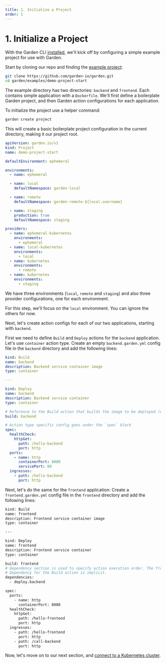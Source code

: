 ```yaml
---
title: 1. Initialize a Project
order: 1
---
```


# 1. Initialize a Project

With the Garden CLI [installed](../../basics/quickstart.md#step-1-install-garden), we'll kick off by configuring a
simple example project for use with Garden.

Start by cloning our repo and finding the [example project](../../../examples/demo-project-start):

```sh
git clone https://github.com/garden-io/garden.git
cd garden/examples/demo-project-start
```

The example directory has two directories: `backend` and `frontend`. Each contains simple application with
a `Dockerfile`. We'll first define a boilerplate Garden project, and then Garden action configurations for each
application.

To initialize the project use a helper command:

```sh
garden create project
```

This will create a basic boilerplate project configuration in the current directory, making it our project root.

```yaml
apiVersion: garden.io/v1
kind: Project
name: demo-project-start

defaultEnvironment: ephemeral

environments:
  - name: ephemeral

  - name: local
    defaultNamespace: garden-local

  - name: remote
    defaultNamespace: garden-remote-${local.username}

  - name: staging
    production: true
    defaultNamespace: staging

providers:
  - name: ephemeral-kubernetes
    environments:
      - ephemeral
  - name: local-kubernetes
    environments:
      - local
  - name: kubernetes
    environments:
      - remote
  - name: kubernetes
    environments:
      - staging
```

We have three environments (`local`, `remote` and `staging`) and also three provider configurations, one for each environment.

For this step, we'll focus on the `local` environment. You can ignore the others for now.

Next, let's create action configs for each of our two applications, starting with `backend`.

First we need to define `Build` and `Deploy` actions for the `backend` application. Let's use `container` action type.
Create an empty `backend.garden.yml` config file in the `backend` directory and add the following lines:

```yaml
kind: Build
name: backend
description: Backend service container image
type: container

---

kind: Deploy
name: backend
description: Backend service container
type: container

# Reference to the Build action that builds the image to be deployed (defined above)
build: backend

# Action type specific config goes under the `spec` block
spec:
  healthCheck:
    httpGet:
      path: /hello-backend
      port: http
  ports:
    - name: http
      containerPort: 8080
      servicePort: 80
  ingresses:
    - path: /hello-backend
      port: http
```

Next, let's do the same for the `frontend` application:
Create a `frontend.garden.yml` config file in the `frontend` directory and add the following lines:

```sh
kind: Build
name: frontend
description: Frontend service container image
type: container

---

kind: Deploy
name: frontend
description: Frontend service container
type: container

build: frontend
# Dependency section is used to specify action execution order. The frontend will be deployed after the backend is deployed.
# Dependency for the Build action is implicit.
dependencies:
  - deploy.backend

spec:
  ports:
    - name: http
      containerPort: 8080
  healthCheck:
    httpGet:
      path: /hello-frontend
      port: http
  ingresses:
    - path: /hello-frontend
      port: http
    - path: /call-backend
      port: http
```

Now, let's move on to our next section, and [connect to a Kubernetes cluster](./2-connect-to-a-cluster.md).
